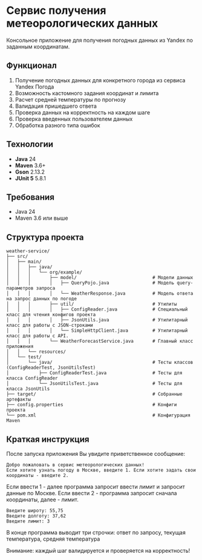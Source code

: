 # Сервис получения метеорологических данных

Консольное приложение для получения погодных данных из Yandex по заданным координатам.

## Функционал

1. Получение погодных данных для конкретного города из сервиса Yandex Погода
2. Возможность кастомного задания координат и лимита
3. Расчет средней температуры по прогнозу
4. Валидация пришедшего ответа
5. Проверка данных на корректность на каждом шаге
6. Проверка введенных пользователем данных
7. Обработка разного типа ошибок

## Технологии

- **Java** 24
- **Maven** 3.6+
- **Gson** 2.13.2
- **JUnit 5** 5.8.1

## Требования

- Java 24
- Maven 3.6 или выше

## Структура проекта

```
weather-service/
├── src/
│   ├── main/
│   │   ├── java/
│   │   │   └── org/example/
│   │   │       ├── model/                            # Модели данных
│   │   │       │   ├── QueryPojo.java                # Модель query-параметров запроса
│   │   │       │   └── WeatherResponse.java          # Модель ответа на запрос данных по погоде
│   │   │       ├── util/                             # Утилиты
│   │   │       │   ├── ConfigReader.java             # Специальный класс для чтения конфигов проекта
│   │   │       │   ├── JsonUtils.java                # Утилитарный класс для работы с JSON-строками
│   │   │       │   └── SimpleHttpClient.java         # Утилитарный класс для работы с API.
│   │   │       └── WeatherForecastService.java       # Главный класс приложения
│   │   └── resources/
│   └── test/
│       └── java/                                     # Тесты классов (ConfigReaderTest, JsonUtilsTest)
│           ├── ConfigReaderTest.java                 # Тесты для класса ConfigReader
│           └── JsonUtilsTest.java                    # Тесты для класса JsonUtils
├── target/                                           # Собранные артефакты
├── config.properties                                 # Конфиги проекта
└── pom.xml                                           # Конфигурация Maven
```

## Краткая инструкция

После запуска приложения Вы увидите приветственное сообщение:

```
Добро пожаловать в сервис метеорологических данных!
Если хотите узнать погоду в Москве, введите 1. Если хотите задать свои координаты - введите 2.
```

Если ввести 1 - далее программа запросит ввести лимит и запросит данные по Москве.
Если ввести 2 - программа запросит сначала координаты, далее - лимит.

```
Введите широту: 55,75
Введите долготу: 37,62
Введите лимит: 3
```

В конце программа выводит три строчки: ответ по запросу, текущая температура, средняя температура

Внимание: каждый шаг валидируется и проверяется на корректность!
